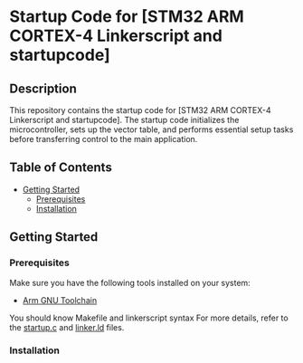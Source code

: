 # Startup Code for [STM32 ARM CORTEX-4 Linkerscript and startupcode]

## Description

This repository contains the startup code for [STM32 ARM CORTEX-4 Linkerscript and startupcode]. The startup code initializes the microcontroller, sets up the vector table, and performs essential setup tasks before transferring control to the main application.

## Table of Contents

- [Getting Started](#getting-started)
  - [Prerequisites](#prerequisites)
  - [Installation](#installation)



## Getting Started

### Prerequisites

Make sure you have the following tools installed on your system:

- [Arm GNU Toolchain](https://developer.arm.com/tools-and-software/open-source-software/developer-tools/gnu-toolchain/gnu-rm)


You should know Makefile and linkerscript syntax
For more details, refer to the [startup.c](https://github.com/NaderMohamed325/IEEE--Task/blob/main/Stm32/startup.c) and [linker.ld](https://github.com/NaderMohamed325/IEEE--Task/blob/main/Stm32/linker.ld) files.

### Installation




